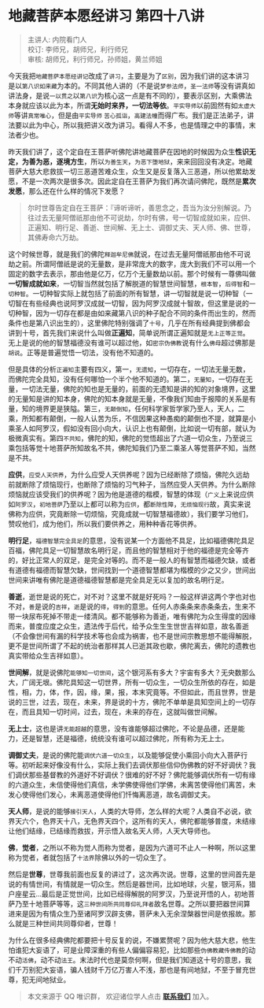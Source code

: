 # 地藏菩萨本愿经讲习 第四十八讲

> 主讲人: 内院看门人 <br />
> 校订: 李师兄，胡师兄，利行师兄 <br />
> 审核: 胡师兄，利行师兄，孙师姐，黄兰师姐 <br />

今天我把`地藏菩萨本愿经讲记`改成了`讲习`，主要是为了`区别`，因为我们讲的这本讲习是以`第八识如来藏`为本的。不同其他人讲的（不是说`梦参法师`，`圣一法师`等没有讲真如讲法身，是说`一以贯之`以`第八识`为核心这一点是有不同的），要表示区别，大乘佛法本身就应该以此为本，所谓**无始时来界，一切法等依**。`平实导师`以前固然有如`太虚大师`等讲`真常唯心`，但是由`平实导师` `苦心孤诣`，`高建法幢`而得广布。我们是正法弟子，讲法要以此为中心，所以我把讲义改为讲习。看得人不多，也是情理之中的事情，末法者少也。

昨天我们讲了，这个定自在王菩萨听佛陀讲地藏菩萨在因地的时候因为众生**性识无定，为善为恶，逐境方生**，所以`为善生天`，`为恶下堕地狱`，来来回回没有决定。地藏菩萨大慈大悲救拔一切三恶道苦难众生，众生又是反复落入三恶道，所以他累劫发愿，不是一次两次是很多次。因此定自在王菩萨为我们再次请问佛陀，既然是**累次发愿**，那么还在什么样的情况下发愿？

> 尔时世尊告定自在王菩萨：『谛听谛听，善思念之，吾当为汝分别解说。乃往过去无量阿僧祇那由他不可说劫，尔时有佛，号一切智成就如来，应供、正遍知、明行足、善逝、世间解、无上士、调御丈夫、天人师、佛、世尊，其佛寿命六万劫。

这个时候世尊，就是我们的佛陀`释迦牟尼佛`就说，在过去无量阿僧祇那由他不可说劫之前。所谓阿僧祇是说的无量数，是非常庞大的数字，庞大到我们不可以用一个固定的数字去表示，那由他是亿万，亿万个无量数劫以前。那个时候有一尊佛叫做**一切智成就如来**，一切智当然就包括了解脱道的智慧世间智慧，`根本智`，`后得智`和`一切种智`。一切种智实际上就包括了前面的所有智慧，讲一切智就是说一切种智（一切智在有些经典也说阿罗汉成就一切智，因为阿罗汉成就十智故，但这里是说的一切种智，因为一切存在都是由如来藏第八识的种子配合不同的条件而出生的，然而条件也是第八识出生的），这里佛陀特别强调了`十号`，几乎在所有经典提到佛都会讲到十号，首先我们来说什么叫做**正遍知**，简单说所谓正遍知就是`无上正等正觉`。无上是说的他的智慧福德没有谁可以超过他，如`密宗伪佛教`说有什么`佛母`超过佛那是`胡说`。正等是普遍觉悟一切法，没有他不知道的。

但是具体的分析`正遍知`主要有四义，第一，`无遗知`，一切存在，一切法无量无数，而佛陀完全具知，没有任何哪怕一个半个他不知道的。第二，`无量知`，一切存在无量，一切法无量，佛陀的知也是无量的，前面的无遗知是讲的知的对象境界，这里的无量知是讲的知本身，佛陀的知本身就是无量，不像我们知由于报障的关系是有量，知的境界更是狭隘。第三，`无颠倒知`，任何科学家哲学家乃至人，天人，二乘，所知都有颠倒，一般人认苦为乐，不信因果这种愚痴的颠倒也不提，就算是小乘圣人如阿罗汉，假如没有回小向大，认识上也有颠倒，比如说一切有部，就认为极微真实有。第四`不共知`，佛陀的知，佛陀的觉悟超出了六道一切众生，乃至说三乘包括等觉十地菩萨所知故名不共，佛陀知我们乃至二乘圣人等觉菩萨不知，当然是不共。

**应供**，`应受人天供养`，为什么应受人天供养呢？因为已经断除了烦恼，佛陀久远劫前就断除了烦恼现行，也断除了烦恼的习气种子，当然应受人天供养。为什么断除烦恼就应该受我们的供养呢？因为他是道德的楷模，智慧的体现（`广义`上来说应供如`阿罗汉`，`初地菩萨`乃至以上都可以称为`应供`，都`断除性障`，`无烦恼现行`故，真实来说佛称为应供，究竟断除一切烦恼，究竟成就一切智慧福德故），我们要学习他们，赞叹他们，成为他们，所以我们要供养之，用种种香花等供养。

**明行足**，`福德智慧完全具足`的意思，没有说某一个方面他不具足，比如福德佛陀具足百福，佛陀具足一切智慧故名明行足，而且他的智慧相对于他的福德是完全等齐的，好比正常人的双足，是完全对等的。而不是一般人的有智慧而福德欠缺，或者有道德有福德而智慧欠缺，世间找到一个道德智慧都堪为楷模的少之又少，世间出世间来讲唯有佛陀是道德福德智慧都是完全具足无以复加的故名明行足。

**善逝**，逝世是说的死亡，对不对？这里不就是好死吗？一般这样讲这两个字也对也不对，`善`是说的`吉祥`，`逝`是说的`得`，`得到`的意思。任何人赤条条来赤条条去，生来不带一块尿布死掉不带走一缕清风。都不能够称为善逝，唯有佛陀为众生得度的因缘而来，普度应度之众生，遗法传于后代，给予众生生生世世吉祥如意，故名善逝（不会像世间有漏的科学技术等也会成为祸害，也不是世间宗教思想不能得解脱，更不是世间所谓了不起的统治者那样其人已逝其政也歇，佛陀离去，佛陀的遗教也真实带给众生吉祥如意）。

**世间解**，就是说佛陀`能够知一切世间`，这个银河系有多大？宇宙有多大？无央数那么大，广阔无垠。佛陀具知这一切世界，所有一切众生，一切众生所依的存在，如是性，相，力，体，作，因，缘，果，报，本末究竟等。不但如此，而且世界，世是说的三世，过去，现在，未来，界是说的十方，佛陀不单单是具知空间上的一切存在，而且具知一切时间，过去，现在，未来的存在，这就叫做世间解。

**无上士**，这也是讲`无能超越`的意思，没有谁能够超过佛陀，不论是品德，还是能力，还是智慧，还是福德，统统没有谁可以超过佛陀，所有称为无上士。

**调御丈夫**，是说的佛陀能`调伏六道一切众生`，以及能够促使小乘回小向大入菩萨行等。初听起来好像没有什么，实际上我们去调伏那些信仰伪佛教的好不好调伏？我们调伏那些基督教的外道好不好调伏？很难的好不好？佛陀能够调伏所有一切有缘的六道众生，未信使得他们真信，未学佛使得他们学佛，未离苦使得他们离苦，未发心使得他们发心，未离恶道使得他们忏悔离恶道，故名调御丈夫。

**天人师**，是说的能够`接引天人`，人类的大导师，怎么样的大呢？人类自不必说，欲界天六个，色界天十八，无色界天四个，这所有的天人，佛陀都能够普度，未结缘让他们结缘，已结缘而救拔，开示悟入故名天人师，人天大导师也。

**佛**，**觉者**，之所以不称为觉人而称为觉者，是因为六道可不止人一种啊，所以这里称为觉者，者就包括了`十法界`除佛以外的一切众生了。

然后是**世尊**，世尊我前面也反复的讲过了，这次再次说。世尊，这里的世间首先是说的有情世间，有情就是一切众生。然后是器世间，比如地球，火星，银河系，猎户座星云...最后是正觉世间，比如已经得解脱的阿罗汉，乃至说开悟的人，初地菩萨乃至十地菩萨等等，这`三种世间所共同尊仰礼拜者`故名世尊。之所以要把器世间算进来是因为有情众生乃至诸阿罗汉辟支佛，菩萨未入无余涅槃器世间是依报故。那么就是三种世间共同尊仰者，世尊！

为什么在很多经典佛陀都要把十号反复的说，不嫌累赘呢？因为他大慈大悲，他生怕谁犯大妄语了，可是业障深重的有些人偏偏容易犯，比如那些`伪佛教藏传佛教`的动不动`活佛`，动不动`法王`。末法时代也是莫奈何啊，但是我们知道这十号的意思，我们千万别犯大妄语，骗人钱财千万亿万害人不浅，那也是有间地狱，不至于冒充世尊，犯无间地狱业。

> 本文来源于 QQ 唯识群， 欢迎诸位学人点击 **[联系我们](https://mp.weixin.qq.com/s/lZCfWjmLjgNR165Tx4_bCQ)** 加入。
